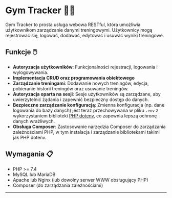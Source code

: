 # Gym Tracker 🏋️‍♂️

Gym Tracker to prosta usługa webowa RESTful, która umożliwia użytkownikom zarządzanie danymi treningowymi. Użytkownicy mogą rejestrować się, logować, dodawać, edytować i usuwać wyniki treningowe.

## Funkcje 🖱️

- **Autoryzacja użytkowników**: Funkcjonalności rejestracji, logowania i wylogowywania.
- **Implementacja CRUD oraz programowania obiektowego**
- **Zarządzanie treningami**: Dodawanie nowych treningów, edycja, pobieranie historii treningów oraz usuwanie treningów.
- **Autoryzacja oparta na sesji**: Sesje użytkowników są zarządzane, aby uwierzytelnić żądania i zapewnić bezpieczny dostęp do danych.
- **Bezpieczne zarządzanie konfiguracją**: Zmienna konfiguracja (np. dane logowania do bazy danych) jest teraz przechowywana w pliku `.env` z wykorzystaniem biblioteki [PHP dotenv](https://github.com/vlucas/phpdotenv), co zapewnia lepszą ochronę danych wrażliwych.
- **Obsługa Composer**: Zastosowanie narzędzia Composer do zarządzania zależnościami PHP, w tym instalacja i zarządzanie bibliotekami takimi jak PHP dotenv.
## Wymagania 📋

- PHP >= 7.4
- MySQL lub MariaDB
- Apache lub Nginx (lub dowolny serwer WWW obsługujący PHP)
- Composer (do zarządzania zależnościami)
---
